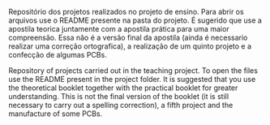 Repositório dos projetos realizados no projeto de ensino. Para abrir os arquivos use o README presente na pasta do projeto.
É sugerido que use a apostila teorica juntamente com a apostila prática para uma maior compreensão. 
Essa não é a versão final da apostila (ainda é necessario realizar uma correção ortografica), a realização de um quinto projeto e a confecção de algumas PCBs.

Repository of projects carried out in the teaching project. To open the files use the README present in the project folder.
It is suggested that you use the theoretical booklet together with the practical booklet for greater understanding.
This is not the final version of the booklet (it is still necessary to carry out a spelling correction), a fifth project and the manufacture of some PCBs.
